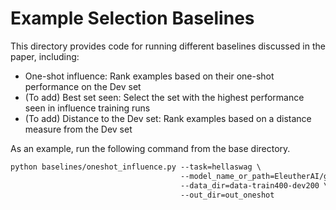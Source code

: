 # Example Selection Baselines

This directory provides code for running different baselines discussed in the paper, including:
* One-shot influence: Rank examples based on their one-shot performance on the Dev set
* (To add) Best set seen: Select the set with the highest performance seen in influence training runs
* (To add) Distance to the Dev set: Rank examples based on a distance measure from the Dev set

As an example, run the following command from the base directory.
```markdown
python baselines/oneshot_influence.py --task=hellaswag \ 
                                      --model_name_or_path=EleutherAI/gpt-j-6b \
                                      --data_dir=data-train400-dev200 \
                                      --out_dir=out_oneshot
```
